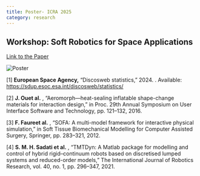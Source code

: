 ```yaml
---
title: Poster- ICRA 2025
category: research
---
```

## Workshop: Soft Robotics for Space Applications 
[Link to the Paper](https://softroboticsforspace.eu/images/paper-submissions/Lopez-ICRA2025-Soft-Robotics-for-Space-Applications.pdf)

<img src="{{ site.baseurl }}/assets/poster.jpg" alt="Poster">



 [1] **European Space Agency,** “Discosweb statistics,” 2024. . Available: https://sdup.esoc.esa.int/discosweb/statistics/

[2] **J. Ouet al.** , “Aeromorph—heat-sealing inflatable shape-change materials for interaction design,” in Proc. 29th Annual Symposium on User Interface Software and Technology, pp. 121–132, 2016.

[3] **F. Faureet al.** , “SOFA: A multi-model framework for interactive physical simulation,” in Soft Tissue Biomechanical Modelling for Computer Assisted Surgery, Springer, pp. 283–321, 2012.

[4] **S. M. H. Sadati et al.** , “TMTDyn: A Matlab package for modelling and control of hybrid rigid–continuum robots based on discretised lumped systems and reduced-order models,” The International Journal of Robotics Research, vol. 40, no. 1, pp. 296–347, 2021.